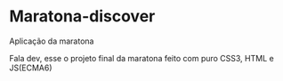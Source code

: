 # Maratona-discover
Aplicação da maratona

Fala dev, esse o projeto final da maratona feito com puro CSS3, HTML e JS(ECMA6) 
